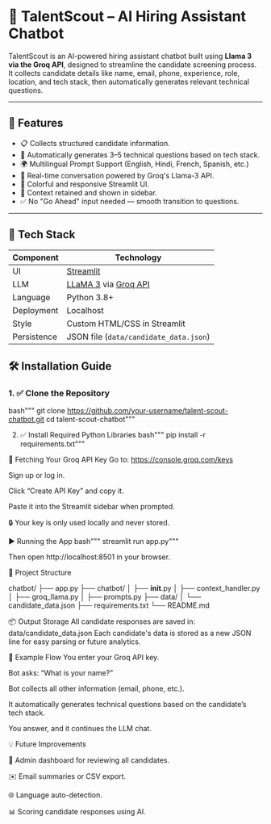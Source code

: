 # 🤖 TalentScout – AI Hiring Assistant Chatbot

TalentScout is an AI-powered hiring assistant chatbot built using **Llama 3 via the Groq API**, designed to streamline the candidate screening process. It collects candidate details like name, email, phone, experience, role, location, and tech stack, then automatically generates relevant technical questions.

---

## 🌟 Features

- 📋 Collects structured candidate information.
- 🧠 Automatically generates 3–5 technical questions based on tech stack.
- 🌍 Multilingual Prompt Support (English, Hindi, French, Spanish, etc.)
- 💬 Real-time conversation powered by Groq's Llama-3 API.
- 🎨 Colorful and responsive Streamlit UI.
- 🧠 Context retained and shown in sidebar.
- ✅ No "Go Ahead" input needed — smooth transition to questions.

---

## 🧠 Tech Stack

| Component    | Technology               |
|--------------|---------------------------|
| UI           | [Streamlit](https://streamlit.io)         |
| LLM          | [LLaMA 3](https://huggingface.co/meta-llama) via [Groq API](https://console.groq.com/) |
| Language     | Python 3.8+               |
| Deployment   | Localhost|
| Style        | Custom HTML/CSS in Streamlit |
| Persistence  | JSON file (`data/candidate_data.json`) |



## 🛠 Installation Guide

### 1. ✅ Clone the Repository

bash"""
git clone https://github.com/your-username/talent-scout-chatbot.git
cd talent-scout-chatbot"""

2. ✅ Install Required Python Libraries
bash"""
pip install -r requirements.txt"""

🔐 Fetching Your Groq API Key
Go to: https://console.groq.com/keys

Sign up or log in.

Click “Create API Key” and copy it.

Paste it into the Streamlit sidebar when prompted.

🔒 Your key is only used locally and never stored.

▶️ Running the App
bash"""
streamlit run app.py"""

Then open http://localhost:8501 in your browser.

📁 Project Structure

chatbot/
├── app.py
├── chatbot/
│   ├── __init__.py
│   ├── context_handler.py
│   ├── groq_llama.py
│   ├── prompts.py
├── data/
│   └── candidate_data.json
├── requirements.txt
└── README.md


📦 Output Storage
All candidate responses are saved in:
data/candidate_data.json
Each candidate's data is stored as a new JSON line for easy parsing or future analytics.

🧪 Example Flow
You enter your Groq API key.

Bot asks: “What is your name?”

Bot collects all other information (email, phone, etc.).

It automatically generates technical questions based on the candidate’s tech stack.

You answer, and it continues the LLM chat.

💡 Future Improvements

🎯 Admin dashboard for reviewing all candidates.

✉️ Email summaries or CSV export.

🌐 Language auto-detection.

📊 Scoring candidate responses using AI.



